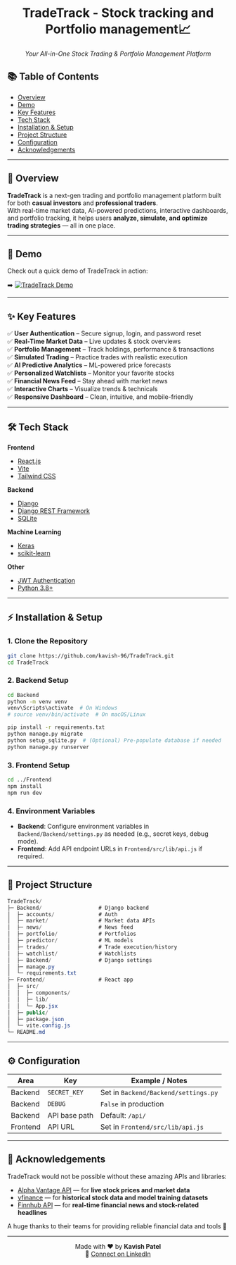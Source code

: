 <h1 align="center">TradeTrack - Stock tracking and Portfolio management📈 </h1>
 
<p align="center"><i>Your All-in-One Stock Trading & Portfolio Management Platform</i></p>

## 📚 Table of Contents
- [Overview](#-overview)
- [Demo](#-demo)
- [Key Features](#-key-features)
- [Tech Stack](#-tech-stack)
- [Installation & Setup](#-installation--setup)
- [Project Structure](#-project-structure)
- [Configuration](#️-configuration)
- [Acknowledgements](#-acknowledgements)

---

## 🚀 Overview  

**TradeTrack** is a next-gen trading and portfolio management platform built for both **casual investors** and **professional traders**.  
With real-time market data, AI-powered predictions, interactive dashboards, and portfolio tracking, it helps users **analyze, simulate, and optimize trading strategies** — all in one place.  

---

## 🎥 Demo  

Check out a quick demo of TradeTrack in action:  

➡️ [![TradeTrack Demo](https://img.youtube.com/vi/your-video-id/0.jpg)](https://www.youtube.com/watch?v=your-video-id)

---

## ✨ Key Features  

✅ **User Authentication** – Secure signup, login, and password reset  
✅ **Real-Time Market Data** – Live updates & stock overviews  
✅ **Portfolio Management** – Track holdings, performance & transactions  
✅ **Simulated Trading** – Practice trades with realistic execution  
✅ **AI Predictive Analytics** – ML-powered price forecasts  
✅ **Personalized Watchlists** – Monitor your favorite stocks  
✅ **Financial News Feed** – Stay ahead with market news  
✅ **Interactive Charts** – Visualize trends & technicals  
✅ **Responsive Dashboard** – Clean, intuitive, and mobile-friendly  

---

## 🛠 Tech Stack  

**Frontend**  
- [React.js](https://reactjs.org/)  
- [Vite](https://vitejs.dev/)  
- [Tailwind CSS](https://tailwindcss.com/)  

**Backend**  
- [Django](https://www.djangoproject.com/)  
- [Django REST Framework](https://www.django-rest-framework.org/)  
- [SQLite](https://www.sqlite.org/)  

**Machine Learning**  
- [Keras](https://keras.io/)  
- [scikit-learn](https://scikit-learn.org/)  

**Other**  
- [JWT Authentication](https://jwt.io/)  
- [Python 3.8+](https://www.python.org/)  

---

## ⚡ Installation & Setup  

### 1. Clone the Repository  

```bash
git clone https://github.com/kavish-96/TradeTrack.git
cd TradeTrack
```

### 2. Backend Setup

```bash
cd Backend
python -m venv venv
venv\Scripts\activate  # On Windows
# source venv/bin/activate  # On macOS/Linux

pip install -r requirements.txt
python manage.py migrate
python setup_sqlite.py  # (Optional) Pre-populate database if needed
python manage.py runserver
```

### 3. Frontend Setup

```bash
cd ../Frontend
npm install
npm run dev
```

### 4. Environment Variables

- **Backend**: Configure environment variables in `Backend/Backend/settings.py` as needed (e.g., secret keys, debug mode).
- **Frontend**: Add API endpoint URLs in `Frontend/src/lib/api.js` if required.

---

## 📁 Project Structure
```csharp
TradeTrack/
├─ Backend/                  # Django backend
│  ├─ accounts/              # Auth
│  ├─ market/                # Market data APIs
│  ├─ news/                  # News feed
│  ├─ portfolio/             # Portfolios
│  ├─ predictor/             # ML models
│  ├─ trades/                # Trade execution/history
│  ├─ watchlist/             # Watchlists
│  ├─ Backend/               # Django settings
│  ├─ manage.py
│  └─ requirements.txt
├─ Frontend/                 # React app
│  ├─ src/
│  │  ├─ components/
│  │  ├─ lib/
│  │  └─ App.jsx
│  ├─ public/
│  ├─ package.json
│  └─ vite.config.js
└─ README.md
```
---

## ⚙️ Configuration

| Area     | Key              | Example / Notes                         |
|----------|------------------|-----------------------------------------|
| Backend  | `SECRET_KEY`     | Set in `Backend/Backend/settings.py`    |
| Backend  | `DEBUG`          | `False` in production                   |
| Backend  | API base path    | Default: `/api/`                        |
| Frontend | API URL          | Set in `Frontend/src/lib/api.js`        |

---

## 🙏 Acknowledgements

TradeTrack would not be possible without these amazing APIs and libraries:  

- [Alpha Vantage API](https://www.alphavantage.co/) — for **live stock prices and market data**  
- [yfinance](https://pypi.org/project/yfinance/) — for **historical stock data and model training datasets**  
- [Finnhub API](https://finnhub.io/) — for **real-time financial news and stock-related headlines**  

A huge thanks to their teams for providing reliable financial data and tools 🚀

---

<p align="center">
  Made with ❤️ by <b>Kavish Patel</b><br>
  🔗
  <a href="https://www.linkedin.com/in/kavish-patel-1a0a052b0/" target="_blank">
    Connect on LinkedIn
  </a>
</p>

